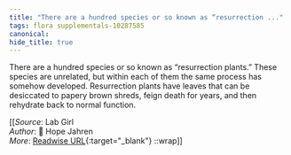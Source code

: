```yaml
---
title: "There are a hundred species or so known as “resurrection ..."
tags: flora supplementals-10287585
canonical: 
hide_title: true
---
```


There are a hundred species or so known as “resurrection plants.” These species are unrelated, but within each of them the same process has somehow developed. Resurrection plants have leaves that can be desiccated to papery brown shreds, feign death for years, and then rehydrate back to normal function.


[[_Source_: Lab Girl<br>
_Author_: 📕 Hope Jahren<br>
_More_: [Readwise URL](https://readwise.io/open/396905810){:target="_blank"}
::wrap]]